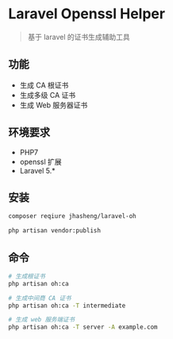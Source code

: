 # Laravel Openssl Helper
> 基于 laravel 的证书生成辅助工具

## 功能

- 生成 CA 根证书
- 生成多级 CA 证书
- 生成 Web 服务器证书

## 环境要求

- PHP7
- openssl 扩展
- Laravel 5.*

## 安装

```bash
composer reqiure jhasheng/laravel-oh

php artisan vendor:publish
```

## 命令

```bash
# 生成根证书
php artisan oh:ca

# 生成中间商 CA 证书
php artisan oh:ca -T intermediate

# 生成 web 服务端证书
php artisan oh:ca -T server -A example.com
```
